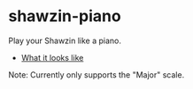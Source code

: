 # shawzin-piano

Play your Shawzin like a piano.

- [What it looks like](https://www.youtube.com/watch?v=rim6IU9eqxc)

Note: Currently only supports the "Major" scale.
